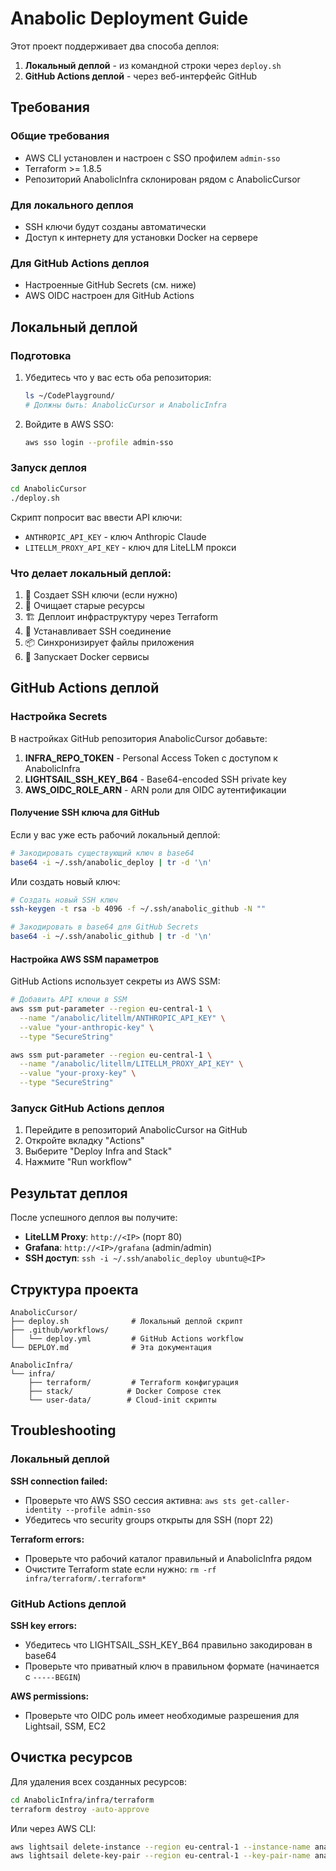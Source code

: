 # Anabolic Deployment Guide

Этот проект поддерживает два способа деплоя:
1. **Локальный деплой** - из командной строки через `deploy.sh`
2. **GitHub Actions деплой** - через веб-интерфейс GitHub

## Требования

### Общие требования
- AWS CLI установлен и настроен с SSO профилем `admin-sso`
- Terraform >= 1.8.5
- Репозиторий AnabolicInfra склонирован рядом с AnabolicCursor

### Для локального деплоя
- SSH ключи будут созданы автоматически
- Доступ к интернету для установки Docker на сервере

### Для GitHub Actions деплоя
- Настроенные GitHub Secrets (см. ниже)
- AWS OIDC настроен для GitHub Actions

## Локальный деплой

### Подготовка
1. Убедитесь что у вас есть оба репозитория:
   ```bash
   ls ~/CodePlayground/
   # Должны быть: AnabolicCursor и AnabolicInfra
   ```

2. Войдите в AWS SSO:
   ```bash
   aws sso login --profile admin-sso
   ```

### Запуск деплоя
```bash
cd AnabolicCursor
./deploy.sh
```

Скрипт попросит вас ввести API ключи:
- `ANTHROPIC_API_KEY` - ключ Anthropic Claude
- `LITELLM_PROXY_API_KEY` - ключ для LiteLLM прокси

### Что делает локальный деплой:
1. 🔑 Создает SSH ключи (если нужно)
2. 🧹 Очищает старые ресурсы
3. 🏗️ Деплоит инфраструктуру через Terraform
4. 🔌 Устанавливает SSH соединение
5. 📦 Синхронизирует файлы приложения
6. 🚀 Запускает Docker сервисы

## GitHub Actions деплой

### Настройка Secrets

В настройках GitHub репозитория AnabolicCursor добавьте:

1. **INFRA_REPO_TOKEN** - Personal Access Token с доступом к AnabolicInfra
2. **LIGHTSAIL_SSH_KEY_B64** - Base64-encoded SSH private key
3. **AWS_OIDC_ROLE_ARN** - ARN роли для OIDC аутентификации

#### Получение SSH ключа для GitHub

Если у вас уже есть рабочий локальный деплой:
```bash
# Закодировать существующий ключ в base64
base64 -i ~/.ssh/anabolic_deploy | tr -d '\n'
```

Или создать новый ключ:
```bash
# Создать новый SSH ключ
ssh-keygen -t rsa -b 4096 -f ~/.ssh/anabolic_github -N ""

# Закодировать в base64 для GitHub Secrets
base64 -i ~/.ssh/anabolic_github | tr -d '\n'
```

#### Настройка AWS SSM параметров

GitHub Actions использует секреты из AWS SSM:
```bash
# Добавить API ключи в SSM
aws ssm put-parameter --region eu-central-1 \
  --name "/anabolic/litellm/ANTHROPIC_API_KEY" \
  --value "your-anthropic-key" \
  --type "SecureString"

aws ssm put-parameter --region eu-central-1 \
  --name "/anabolic/litellm/LITELLM_PROXY_API_KEY" \
  --value "your-proxy-key" \
  --type "SecureString"
```

### Запуск GitHub Actions деплоя

1. Перейдите в репозиторий AnabolicCursor на GitHub
2. Откройте вкладку "Actions"
3. Выберите "Deploy Infra and Stack"
4. Нажмите "Run workflow"

## Результат деплоя

После успешного деплоя вы получите:

- **LiteLLM Proxy**: `http://<IP>` (порт 80)
- **Grafana**: `http://<IP>/grafana` (admin/admin)
- **SSH доступ**: `ssh -i ~/.ssh/anabolic_deploy ubuntu@<IP>`

## Структура проекта

```
AnabolicCursor/
├── deploy.sh              # Локальный деплой скрипт
├── .github/workflows/
│   └── deploy.yml         # GitHub Actions workflow
└── DEPLOY.md              # Эта документация

AnabolicInfra/
└── infra/
    ├── terraform/         # Terraform конфигурация
    ├── stack/            # Docker Compose стек
    └── user-data/        # Cloud-init скрипты
```

## Troubleshooting

### Локальный деплой

**SSH connection failed:**
- Проверьте что AWS SSO сессия активна: `aws sts get-caller-identity --profile admin-sso`
- Убедитесь что security groups открыты для SSH (порт 22)

**Terraform errors:**
- Проверьте что рабочий каталог правильный и AnabolicInfra рядом
- Очистите Terraform state если нужно: `rm -rf infra/terraform/.terraform*`

### GitHub Actions деплой

**SSH key errors:**
- Убедитесь что LIGHTSAIL_SSH_KEY_B64 правильно закодирован в base64
- Проверьте что приватный ключ в правильном формате (начинается с `-----BEGIN`)

**AWS permissions:**
- Проверьте что OIDC роль имеет необходимые разрешения для Lightsail, SSM, EC2

## Очистка ресурсов

Для удаления всех созданных ресурсов:

```bash
cd AnabolicInfra/infra/terraform
terraform destroy -auto-approve
```

Или через AWS CLI:
```bash
aws lightsail delete-instance --region eu-central-1 --instance-name anabolic-litellm
aws lightsail delete-key-pair --region eu-central-1 --key-pair-name anabolic-key-ci
```